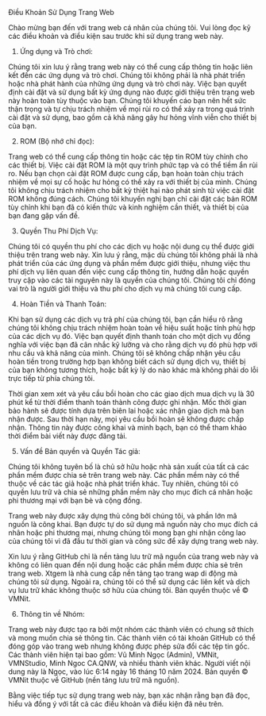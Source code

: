 
Điều Khoản Sử Dụng Trang Web

Chào mừng bạn đến với trang web cá nhân của chúng tôi. Vui lòng đọc kỹ các điều khoản và điều kiện sau trước khi sử dụng trang web này.

1. Ứng dụng và Trò chơi:

Chúng tôi xin lưu ý rằng trang web này có thể cung cấp thông tin hoặc liên kết đến các ứng dụng và trò chơi. Chúng tôi không phải là nhà phát triển hoặc nhà phát hành của những ứng dụng và trò chơi này. Việc bạn quyết định cài đặt và sử dụng bất kỳ ứng dụng nào được giới thiệu trên trang web này hoàn toàn tùy thuộc vào bạn. Chúng tôi khuyến cáo bạn nên hết sức thận trọng và tự chịu trách nhiệm về mọi rủi ro có thể xảy ra trong quá trình cài đặt và sử dụng, bao gồm cả khả năng gây hư hỏng vĩnh viễn cho thiết bị của bạn.

2. ROM (Bộ nhớ chỉ đọc):

Trang web có thể cung cấp thông tin hoặc các tệp tin ROM tùy chỉnh cho các thiết bị. Việc cài đặt ROM là một quy trình phức tạp và có thể tiềm ẩn rủi ro. Nếu bạn chọn cài đặt ROM được cung cấp, bạn hoàn toàn chịu trách nhiệm về mọi sự cố hoặc hư hỏng có thể xảy ra với thiết bị của mình. Chúng tôi không chịu trách nhiệm cho bất kỳ thiệt hại nào phát sinh từ việc cài đặt ROM không đúng cách. Chúng tôi khuyến nghị bạn chỉ cài đặt các bản ROM tùy chỉnh khi bạn đã có kiến thức và kinh nghiệm cần thiết, và thiết bị của bạn đang gặp vấn đề.

3. Quyền Thu Phí Dịch Vụ:

Chúng tôi có quyền thu phí cho các dịch vụ hoặc nội dung cụ thể được giới thiệu trên trang web này. Xin lưu ý rằng, mặc dù chúng tôi không phải là nhà phát triển của các ứng dụng và phần mềm được giới thiệu, nhưng việc thu phí dịch vụ liên quan đến việc cung cấp thông tin, hướng dẫn hoặc quyền truy cập vào các tài nguyên này là quyền của chúng tôi. Chúng tôi chỉ đóng vai trò là người giới thiệu và thu phí cho dịch vụ mà chúng tôi cung cấp.

4. Hoàn Tiền và Thanh Toán:

Khi bạn sử dụng các dịch vụ trả phí của chúng tôi, bạn cần hiểu rõ rằng chúng tôi không chịu trách nhiệm hoàn toàn về hiệu suất hoặc tính phù hợp của các dịch vụ đó. Việc bạn quyết định thanh toán cho một dịch vụ đồng nghĩa với việc bạn đã cân nhắc kỹ lưỡng và cho rằng dịch vụ đó phù hợp với nhu cầu và khả năng của mình. Chúng tôi sẽ không chấp nhận yêu cầu hoàn tiền trong trường hợp bạn không biết cách sử dụng dịch vụ, thiết bị của bạn không tương thích, hoặc bất kỳ lý do nào khác mà không phải do lỗi trực tiếp từ phía chúng tôi.

Thời gian xem xét và yêu cầu bồi hoàn cho các giao dịch mua dịch vụ là 30 phút kể từ thời điểm thanh toán thành công được ghi nhận. Mốc thời gian bảo hành sẽ được tính dựa trên biên lai hoặc xác nhận giao dịch mà bạn nhận được. Sau thời hạn này, mọi yêu cầu bồi hoàn sẽ không được chấp nhận. Thông tin này được công khai và minh bạch, bạn có thể tham khảo thời điểm bài viết này được đăng tải.

5. Vấn đề Bản quyền và Quyền Tác giả:

Chúng tôi không tuyên bố là chủ sở hữu hoặc nhà sản xuất của tất cả các phần mềm được chia sẻ trên trang web này. Các phần mềm này có thể thuộc về các tác giả hoặc nhà phát triển khác. Tuy nhiên, chúng tôi có quyền lưu trữ và chia sẻ những phần mềm này cho mục đích cá nhân hoặc phi thương mại với bạn bè và cộng đồng.

Trang web này được xây dựng thủ công bởi chúng tôi, và phần lớn mã nguồn là công khai. Bạn được tự do sử dụng mã nguồn này cho mục đích cá nhân hoặc phi thương mại, nhưng chúng tôi mong bạn ghi nhận công lao của chúng tôi vì đã đầu tư thời gian và công sức để xây dựng trang web này.

Xin lưu ý rằng GitHub chỉ là nền tảng lưu trữ mã nguồn của trang web này và không có liên quan đến nội dung hoặc các phần mềm được chia sẻ trên trang web. Xtgem là nhà cung cấp nền tảng tạo trang wap di động mà chúng tôi sử dụng. Ngoài ra, chúng tôi có thể sử dụng các liên kết và dịch vụ lưu trữ khác không thuộc sở hữu của chúng tôi. Bản quyền thuộc về © VMNit.

6. Thông tin về Nhóm:

Trang web này được tạo ra bởi một nhóm các thành viên có chung sở thích và mong muốn chia sẻ thông tin. Các thành viên có tài khoản GitHub có thể đóng góp vào trang web nhưng không được phép sửa đổi các tệp tin gốc. Các thành viên hiện tại bao gồm: Vũ Minh Ngọc (Admin), VMNit, VMNStudio, Minh Ngoc CA.QNW, và nhiều thành viên khác. Người viết nội dung này là Ngọc, vào lúc 6:14 ngày 16 tháng 10 năm 2024. Bản quyền © VMNit thuộc về GitHub (nền tảng lưu trữ mã nguồn).

Bằng việc tiếp tục sử dụng trang web này, bạn xác nhận rằng bạn đã đọc, hiểu và đồng ý với tất cả các điều khoản và điều kiện đã nêu trên.
